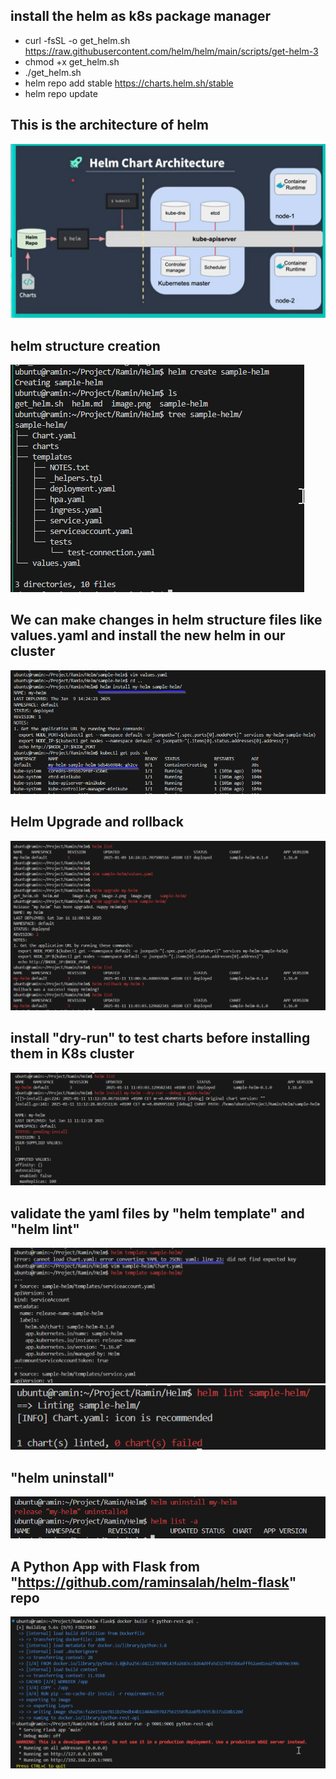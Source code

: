## install the helm as k8s package manager
- curl -fsSL -o get_helm.sh https://raw.githubusercontent.com/helm/helm/main/scripts/get-helm-3
- chmod +x get_helm.sh
- ./get_helm.sh
- helm repo add stable https://charts.helm.sh/stable
- helm repo update


## This is the architecture of helm
![alt text](image.png)


## helm structure creation 
![alt text](image-1.png)


## We can make changes in helm structure files like values.yaml and install the new helm in our cluster
![alt text](image-2.png)


## Helm Upgrade and rollback
![alt text](image-3.png)


## install "dry-run" to test charts before installing them in K8s cluster
![alt text](image-4.png)

## validate the yaml files by "helm template" and "helm lint"
![alt text](image-5.png)
![alt text](image-6.png)


## "helm uninstall"
![alt text](image-7.png)

## A Python App with Flask from "https://github.com/raminsalah/helm-flask" repo
![alt text](image-8.png)



